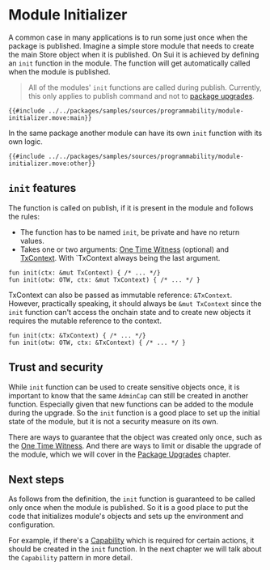 # Module Initializer

A common case in many applications is to run some just once when the package is published. Imagine a simple store module that needs to create the main Store object when it is published. On Sui it is achieved by defining an `init` function in the module. The function will get automatically called when the module is published.

> All of the modules' `init` functions are called during publish. Currently, this only applies to publish command and not to [package upgrades](./package-upgrades.md).

```move
{{#include ../../packages/samples/sources/programmability/module-initializer.move:main}}
```

In the same package another module can have its own `init` function with its own logic.

```move
{{#include ../../packages/samples/sources/programmability/module-initializer.move:other}}
```

## `init` features

The function is called on publish, if it is present in the module and follows the rules:

- The function has to be named `init`, be private and have no return values.
- Takes one or two arguments: [One Time Witness](./one-time-witness.md) (optional) and [TxContext](./transaction-context.md). With `TxContext always being the last argument.

```move
fun init(ctx: &mut TxContext) { /* ... */}
fun init(otw: OTW, ctx: &mut TxContext) { /* ... */ }
```

TxContext can also be passed as immutable reference: `&TxContext`. However, practically speaking, it should always be `&mut TxContext` since the `init` function can't access the onchain state and to create new objects it requires the mutable reference to the context.

```move
fun init(ctx: &TxContext) { /* ... */}
fun init(otw: OTW, ctx: &TxContext) { /* ... */ }
```

## Trust and security

While `init` function can be used to create sensitive objects once, it is important to know that the same `AdminCap` can still be created in another function. Especially given that new functions can be added to the module during the upgrade. So the `init` function is a good place to set up the initial state of the module, but it is not a security measure on its own.

There are ways to guarantee that the object was created only once, such as the [One Time Witness](./one-time-witness.md). And there are ways to limit or disable the upgrade of the module, which we will cover in the [Package Upgrades](./package-upgrades.md) chapter.

## Next steps

As follows from the definition, the `init` function is guaranteed to be called only once when the module is published. So it is a good place to put the code that initializes module's objects and sets up the environment and configuration.

For example, if there's a [Capability](./capability.md) which is required for certain actions, it should be created in the `init` function. In the next chapter we will talk about the `Capability` pattern in more detail.
